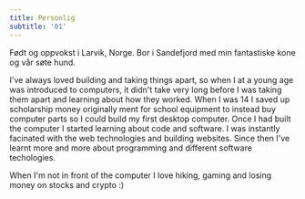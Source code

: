 ```yaml
---
title: Personlig
subtitle: '01'
---
```


Født og oppvokst i Larvik, Norge. Bor i Sandefjord med min fantastiske kone og vår søte hund.

I've always loved building and taking things apart, so when I at a young age was introduced to computers, it
didn't take very long before I was taking them apart and learning about how they worked. When I was 14 I saved
up scholarship money originally ment for school equipment to instead buy computer parts so I could build my
first desktop computer. Once I had built the computer I started learning about code and software. I was
instantly facinated with the web technologies and building websites. Since then I've learnt more and more
about programming and different software techologies.

When I'm not in front of the computer I love hiking, gaming and losing money on stocks and crypto :)
